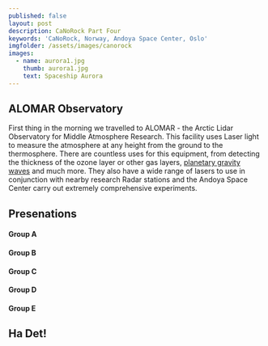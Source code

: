 ```yaml
---
published: false
layout: post
description: CaNoRock Part Four
keywords: 'CaNoRock, Norway, Andoya Space Center, Oslo'
imgfolder: /assets/images/canorock
images:
  - name: aurora1.jpg
    thumb: aurora1.jpg
    text: Spaceship Aurora
---
```

## ALOMAR Observatory
First thing in the morning we travelled to ALOMAR - the Arctic Lidar Observatory for Middle Atmosphere Research. This facility uses Laser light to measure the atmosphere at any height from the ground to the thermosphere. There are countless uses for this equipment, from detecting the thickness of the ozone layer or other gas layers, [planetary gravity waves](https://www.youtube.com/watch?v=6SqMCIKV364) and much more. They also have a wide range of lasers to use in conjunction with nearby research Radar stations and the Andoya Space Center carry out extremely comprehensive experiments.

## Presenations
#### Group A

#### Group B

#### Group C

#### Group D

#### Group E

## Ha Det!
